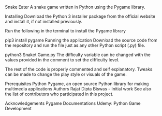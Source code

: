 Snake Eater
A snake game written in Python using the Pygame library.

Installing
Download the Python 3 installer package from the official website and install it, if not installed previously.

Run the following in the terminal to install the Pygame library

pip3 install pygame
Running the application
Download the source code from the repository and run the file just as any other Python script (.py) file.

python3 Snake\ Game.py
The difficulty variable can be changed with the values provided in the comment to set the difficulty level.

The rest of the code is properly commented and self explanatory. Tweaks can be made to change the play style or visuals of the game.

Prerequisites
Python
Pygame, an open source Python library for making multimedia applications
Authors
Rajat Dipta Biswas - Initial work
See also the list of contributors who participated in this project.

Acknowledgements
Pygame Documentations
Udemy: Python Game Development
